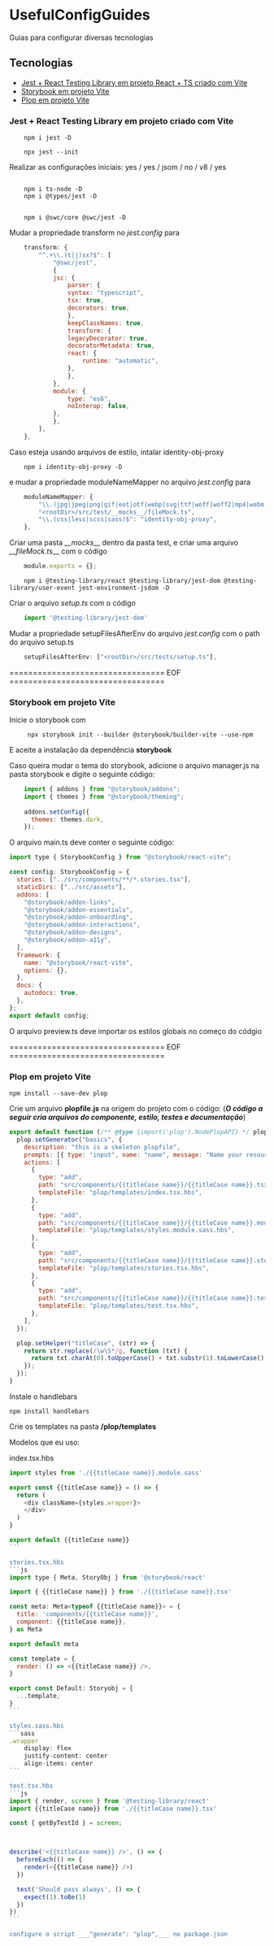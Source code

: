 # UsefulConfigGuides
Guias para configurar diversas tecnologias


## Tecnologias 

- [Jest + React Testing Library em projeto React + TS criado com Vite](#jest--react-testing-library-em-projeto-criado-com-vite)
- [Storybook em projeto Vite](#storybook-em-projeto-vite)
- [Plop em projeto Vite](#plop-em-projeto-vite)



### Jest + React Testing Library em projeto criado com Vite

```console
    npm i jest -D

    npx jest --init
```

Realizar as configurações iniciais: yes / yes / jsom / no / v8 / yes

```console

    npm i ts-node -D
    npm i @types/jest -D


    npm i @swc/core @swc/jest -D
```

Mudar a propriedade transform no _jest.config_ para 

```js 
    transform: {
        "^.+\\.(t|j)sx?$": [
            "@swc/jest",
            {
            jsc: {
                parser: {
                syntax: "typescript",
                tsx: true,
                decorators: true,
                },
                keepClassNames: true,
                transform: {
                legacyDecorator: true,
                decoratorMetadata: true,
                react: {
                    runtime: "automatic",
                },
                },
            },
            module: {
                type: "es6",
                noInterop: false,
            },
            },
        ],
    },
```

Caso esteja usando arquivos de estilo, intalar identity-obj-proxy 

```console
    npm i identity-obj-proxy -D
```

e mudar a propriedade moduleNameMapper no arquivo _jest.config_ para

```js
    moduleNameMapper: {
        "\\.(jpg|jpeg|png|gif|eot|otf|webp|svg|ttf|woff|woff2|mp4|webm|wav|mp3|m4a|aac|oga)$":
        "<rootDir>/src/test/__mocks__/fileMock.ts",
        "\\.(css|less|scss|sass)$": "identity-obj-proxy",
    },
```

Criar uma pasta _\_\_mocks___ dentro da pasta test, e criar uma arquivo _\_\_fileMock.ts___ com o código

```js
    module.exports = {};
```


```console 
    npm i @testing-library/react @testing-library/jest-dom @testing-library/user-event jest-environment-jsdom -D
```

Criar o arquivo _setup.ts_ com o código 

```js
    import '@testing-library/jest-dom'
```

Mudar a propriedade setupFilesAfterEnv do arquivo _jest.config_ com o path do arquivo setup.ts 

```js 
    setupFilesAfterEnv: ["<rootDir>/src/tests/setup.ts"],
```

================================= EOF =================================

### Storybook em projeto Vite

Inicie o storybook com
```console
     npx storybook init --builder @storybook/builder-vite --use-npm
```

E aceite a instalação da dependência __storybook__

Caso queira mudar o tema do storybook, adicione o arquivo manager.js na pasta storybook e digite o seguinte código: 

```js
    import { addons } from "@storybook/addons";
    import { themes } from "@storybook/theming";
    
    addons.setConfig({
      themes: themes.dark,
    });
```
O arquivo main.ts deve conter o seguinte código: 

```js
import type { StorybookConfig } from "@storybook/react-vite";

const config: StorybookConfig = {
  stories: ["../src/components/**/*.stories.tsx"],
  staticDirs: ["../src/assets"],
  addons: [
    "@storybook/addon-links",
    "@storybook/addon-essentials",
    "@storybook/addon-onboarding",
    "@storybook/addon-interactions",
    "@storybook/addon-designs",
    "@storybook/addon-a11y",
  ],
  framework: {
    name: "@storybook/react-vite",
    options: {},
  },
  docs: {
    autodocs: true,
  },
};
export default config;
```

O arquivo preview.ts deve importar os estilos globais no começo do códgio

================================= EOF =================================

### Plop em projeto Vite

```console
npm install --save-dev plop
```

Crie um arquivo __plopfile.js__ na origem do projeto com o código: 
(___O código a seguir cria arquivos do componente, estilo, testes e documentação___)
```js 
export default function (/** @type {import('plop').NodePlopAPI} */ plop) {
  plop.setGenerator("basics", {
    description: "this is a skeleton plopfile",
    prompts: [{ type: "input", name: "name", message: "Name your resource" }], // array of inquirer prompts
    actions: [
      {
        type: "add",
        path: "src/components/{{titleCase name}}/{{titleCase name}}.tsx",
        templateFile: "plop/templates/index.tsx.hbs",
      },
      {
        type: "add",
        path: "src/components/{{titleCase name}}/{{titleCase name}}.module.sass",
        templateFile: "plop/templates/styles.module.sass.hbs",
      },
      {
        type: "add",
        path: "src/components/{{titleCase name}}/{{titleCase name}}.stories.tsx",
        templateFile: "plop/templates/stories.tsx.hbs",
      },
      {
        type: "add",
        path: "src/components/{{titleCase name}}/{{titleCase name}}.test.tsx",
        templateFile: "plop/templates/test.tsx.hbs",
      },
    ],
  });

  plop.setHelper("titleCase", (str) => {
    return str.replace(/\w\S*/g, function (txt) {
      return txt.charAt(0).toUpperCase() + txt.substr(1).toLowerCase();
    });
  });
}
```

Instale o handlebars

```console
npm install handlebars
```

Crie os templates na pasta __/plop/templates__ 

Modelos que eu uso: 

index.tsx.hbs 
````js
import styles from './{{titleCase name}}.module.sass'

export const {{titleCase name}} = () => {
  return (
    <div className={styles.wrapper}>
    </div>
  )
}

export default {{titleCase name}}
```

stories.tsx.hbs
```js
import type { Meta, StoryObj } from '@storybook/react'

import { {{titleCase name}} } from './{{titleCase name}}.tsx'

const meta: Meta<typeof {{titleCase name}}> = {
  title: 'components/{{titleCase name}}',
  component: {{titleCase name}},
} as Meta

export default meta

const template = {
  render: () => <{{titleCase name}} />,
}

export const Default: Storyobj = {
  ...template,
}
```

styles.sass.hbs
```sass
.wrapper 
    display: flex
    justify-content: center
    align-items: center
```

test.tsx.hbs
```js
import { render, screen } from '@testing-library/react'
import {{titleCase name}} from './{{titleCase name}}.tsx'

const { getByTestId } = screen;



describe('<{{titleCase name}} />', () => {
  beforeEach(() => {
    render(<{{titleCase name}} />)
  })

  test('Should pass always', () => {
    expect(1).toBe(1)
  })
})
```

configure o script ___"generate": "plop",___ no package.json
